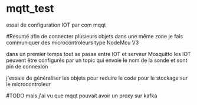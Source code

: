 # mqtt_test
essai de configuration IOT par com mqqt

#Resumé
afin de connecter plusieurs objets dans une même zone 
je fais communiquer des microcontroleurs type NodeMcu V3

dans un premier temps tout se passe entre IOT et serveur Mosquitto
les IOT peuvent être configurés par un topic qui envoie le nom de la sonde et sont pin de connexion

j'essaie de généraliser les objets pour reduire le code pour le stockage sur le microcontroleur

#TODO
mais j'ai vu que mqqt pouvait avoir un proxy sur kafka 
